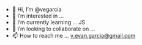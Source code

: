 - 👋 Hi, I’m @vegarcia
- 👀 I’m interested in ...
- 🌱 I’m currently learning ... JS
- 💞️ I’m looking to collaborate on ...
- 📫 How to reach me ... v.evan.garcia@gmail.com

<!---
vegarcia/vegarcia is a ✨ special ✨ repository because its `README.md` (this file) appears on your GitHub profile.
You can click the Preview link to take a look at your changes.
--->

